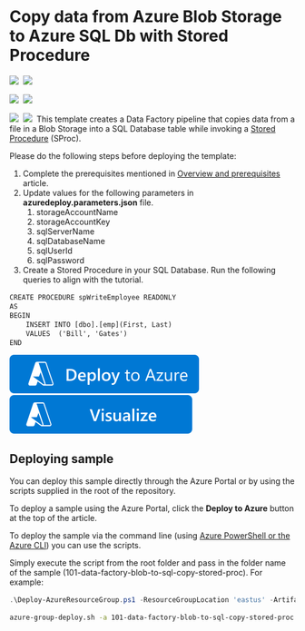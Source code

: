 # Copy data from Azure Blob Storage to Azure SQL Db with Stored Procedure

<IMG SRC="https://azurequickstartsservice.blob.core.windows.net/badges/101-data-factory-blob-to-sql-copy-stored-proc/PublicLastTestDate.svg" />&nbsp;
<IMG SRC="https://azurequickstartsservice.blob.core.windows.net/badges/101-data-factory-blob-to-sql-copy-stored-proc/PublicDeployment.svg" />&nbsp;

<IMG SRC="https://azurequickstartsservice.blob.core.windows.net/badges/101-data-factory-blob-to-sql-copy-stored-proc/FairfaxLastTestDate.svg" />&nbsp;
<IMG SRC="https://azurequickstartsservice.blob.core.windows.net/badges/101-data-factory-blob-to-sql-copy-stored-proc/FairfaxDeployment.svg" />&nbsp;

<IMG SRC="https://azurequickstartsservice.blob.core.windows.net/badges/101-data-factory-blob-to-sql-copy-stored-proc/BestPracticeResult.svg" />&nbsp;
<IMG SRC="https://azurequickstartsservice.blob.core.windows.net/badges/101-data-factory-blob-to-sql-copy-stored-proc/CredScanResult.svg" />&nbsp;
This template creates a Data Factory pipeline that copies data from a file in a Blob Storage into a SQL Database table while invoking a [Stored Procedure](https://azure.microsoft.com/en-us/documentation/articles/data-factory-stored-proc-activity/) (SProc). 

Please do the following steps before deploying the template: 

1. Complete the prerequisites mentioned in [Overview and prerequisites](https://azure.microsoft.com/documentation/articles/data-factory-copy-data-from-azure-blob-storage-to-sql-database/) article.
2. Update values for the following parameters in **azuredeploy.parameters.json** file. 
	1. storageAccountName
	2. storageAccountKey
	3. sqlServerName
	4. sqlDatabaseName
	5. sqlUserId
	6. sqlPassword
3. Create a Stored Procedure in your SQL Database. Run the following queries to align with the tutorial.

```
CREATE PROCEDURE spWriteEmployee READONLY
AS
BEGIN
	INSERT INTO [dbo].[emp](First, Last)
	VALUES  ('Bill', 'Gates')
END
```

<a href="https://portal.azure.com/#create/Microsoft.Template/uri/https%3A%2F%2Fraw.githubusercontent.com%2FAzure%2Fazure-quickstart-templates%2Fmaster%2F101-data-factory-blob-to-sql-copy-stored-proc%2Fazuredeploy.json" target="_blank">
    <img src="https://raw.githubusercontent.com/Azure/azure-quickstart-templates/master/1-CONTRIBUTION-GUIDE/images/deploytoazure.svg"/>
</a>
<a href="http://armviz.io/#/?load=https%3A%2F%2Fraw.githubusercontent.com%2FAzure%2Fazure-quickstart-templates%2Fmaster%2F101-data-factory-blob-to-sql-stored-proc%2Fazuredeploy.json" target="_blank">
    <img src="https://raw.githubusercontent.com/Azure/azure-quickstart-templates/master/1-CONTRIBUTION-GUIDE/images/visualizebutton.svg"/>
</a>

## Deploying sample
You can deploy this sample directly through the Azure Portal or by using the scripts supplied in the root of the repository.

To deploy a sample using the Azure Portal, click the **Deploy to Azure** button at the top of the article. 

To deploy the sample via the command line (using [Azure PowerShell or the Azure CLI](https://azure.microsoft.com/en-us/downloads/)) you can use the scripts.

Simply execute the script from the root folder and pass in the folder name of the sample (101-data-factory-blob-to-sql-copy-stored-proc). For example:

```PowerShell
.\Deploy-AzureResourceGroup.ps1 -ResourceGroupLocation 'eastus' -ArtifactStagingDirectory 101-data-factory-blob-to-sql-copy-stored-proc
```
```bash
azure-group-deploy.sh -a 101-data-factory-blob-to-sql-copy-stored-proc -l eastus
```

